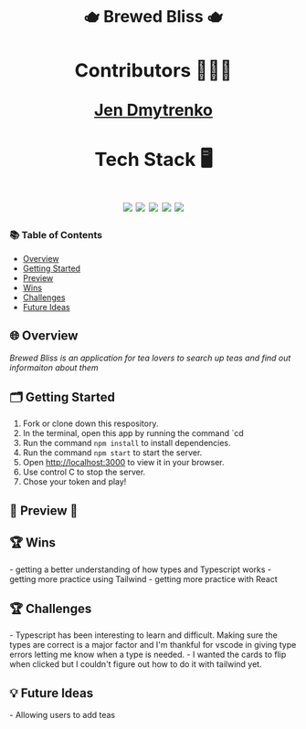 <h1 align=center> 🫖 Brewed Bliss 🫖 <h1>

<div align=center>

### Contributors 👩🏻‍💻

[Jen Dmytrenko](http://github.com/jnguyen615)

### Tech Stack 🖥️

<img src="https://img.shields.io/badge/react%20-%236a0dad.svg?&style=for-the-badge&logo=react&logoColor=%8f4db2"/>
<img src="https://img.shields.io/badge/TypeScript-007ACC?style=for-the-badge&logo=typescript&logoColor=white"/>
<img src="https://img.shields.io/badge/tailwindcss-%2338B2AC.svg?style=for-the-badge&logo=tailwind-css&logoColor=white)"/>
<img src="https://img.shields.io/badge/GitHub-39FF14?style=for-the-badge&logo=github&logoColor=white"/>
<img src="https://img.shields.io/badge/VSCode-6a0dad?style=for-the-badge&logo=visual%20studio%20code&logoColor=white"/>
</div>

### 📚 Table of Contents

- [Overview](#overview)
- [Getting Started](#getting-started)
- [Preview](#preview)
- [Wins](#wins)
- [Challenges](#challenges)
- [Future Ideas](#future-ideas)

<h2  id="overview"> 🌐 Overview </h2>

*Brewed Bliss is an application for tea lovers to search up teas and find out informaiton about them*

<h2  id="getting-started">🗂️ Getting Started </h2>

1. Fork or clone down this respository. 
2. In the terminal, open this app by running the command `cd <brewed-bliss> 
3. Run the command  `npm install` to install dependencies.
4. Run the command `npm start` to start the server.
5. Open [http://localhost:3000](http://localhost:3000) to view it in your browser.
6. Use control C to stop the server.
8. Chose your token and play! 

<h2  id="preview"> 🎥 Preview 📱 </h2>

<h2 id="wins">🏆 Wins </h2>
- getting a better understanding of how types and Typescript works
- getting more practice using Tailwind
- getting more practice with React 

<h2 id="challenges">🏆 Challenges </h2>
- Typescript has been interesting to learn and difficult. Making sure the types are correct is a major factor and I'm thankful for vscode in giving type errors letting me know when a type is needed. 
- I wanted the cards to flip when clicked but I couldn't figure out how to do it with tailwind yet. 

<h2 id="future-ideas">💡 Future Ideas </h2>
- Allowing users to add teas

